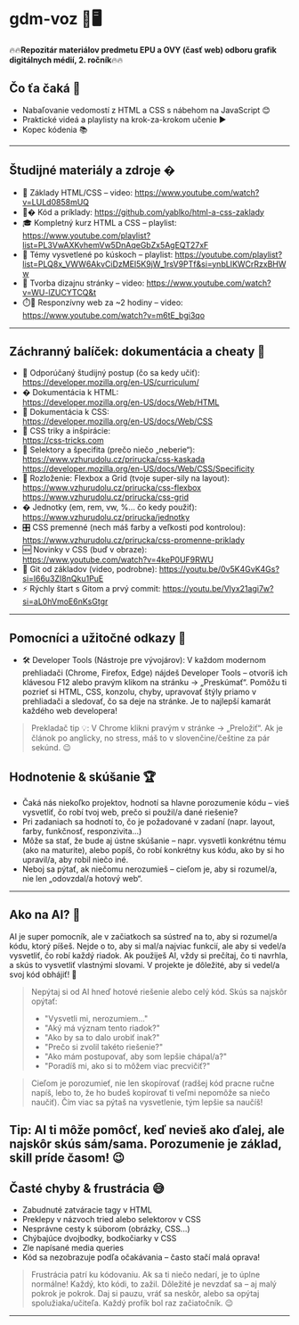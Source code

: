 # gdm-voz  📲🖥️
🔥🔥**Repozitár materiálov predmetu EPU a OVY (časť web) odboru grafik digitálnych médií, 2. ročník**🔥🔥


## Čo ťa čaká 🎯

- Nabaľovanie vedomostí z HTML a CSS s nábehom na JavaScript 😊
- Praktické videá a playlisty na krok-za-krokom učenie ▶️
- Kopec kódenia 📚

---


## Študijné materiály a zdroje �


- 🧱 Základy HTML/CSS – video: 
https://www.youtube.com/watch?v=LULd0858mUQ
- 🧑‍� Kód a príklady: 
https://github.com/yablko/html-a-css-zaklady
- 🎓 Kompletný kurz HTML a CSS – playlist: 
https://www.youtube.com/playlist?list=PL3VwAXKvhemVw5DnAqeGbZx5AgEQT27xF
- 🧩 Témy vysvetlené po kúskoch – playlist: 
https://youtube.com/playlist?list=PLQ8x_VWW6AkvCiDzMEI5K9jW_1rsV9PTf&si=ynbLIKWCrRzxBHWw
- 🎨 Tvorba dizajnu stránky – video: 
https://www.youtube.com/watch?v=WU-lZUCYTCQ&t
- ⏱️📱 Responzívny web za ~2 hodiny – video: 
https://www.youtube.com/watch?v=m6tE_bgi3qo

---

## Záchranný balíček: dokumentácia a cheaty 🛟

- 🧭 Odporúčaný študijný postup (čo sa kedy učiť):  
	https://developer.mozilla.org/en-US/curriculum/
- � Dokumentácia k HTML:  
	https://developer.mozilla.org/en-US/docs/Web/HTML
- 🎨 Dokumentácia k CSS:  
	https://developer.mozilla.org/en-US/docs/Web/CSS
- 🧠 CSS triky a inšpirácie:  
	https://css-tricks.com
- 🎯 Selektory a špecifita (prečo niečo „neberie“):  
	https://www.vzhurudolu.cz/prirucka/css-kaskada  
	https://developer.mozilla.org/en-US/docs/Web/CSS/Specificity
- 🧱 Rozloženie: Flexbox a Grid (tvoje super-sily na layout):  
	https://www.vzhurudolu.cz/prirucka/css-flexbox  
	https://www.vzhurudolu.cz/prirucka/css-grid
- � Jednotky (em, rem, vw, %… čo kedy použiť):  
	https://www.vzhurudolu.cz/prirucka/jednotky
- 🎛️ CSS premenné (nech máš farby a veľkosti pod kontrolou):  
	https://www.vzhurudolu.cz/prirucka/css-promenne-priklady
- 🆕 Novinky v CSS (buď v obraze):  
	https://www.youtube.com/watch?v=4keP0UF9RWU
- 🐙 Git od základov (video, podrobne):
	https://youtu.be/0v5K4GvK4Gs?si=l66u3ZI8nQku1PuE
- ⚡ Rýchly štart s Gitom a prvý commit:
	https://youtu.be/Vlyx21agi7w?si=aL0hVmoE6nKsGtgr

---

## Pomocníci a užitočné odkazy 🧰

 
 - 🛠️ Developer Tools (Nástroje pre vývojárov):
	 V každom modernom prehliadači (Chrome, Firefox, Edge) nájdeš Developer Tools – otvoríš ich klávesou F12 alebo pravým klikom na stránku → „Preskúmať“. Pomôžu ti pozrieť si HTML, CSS, konzolu, chyby, upravovať štýly priamo v prehliadači a sledovať, čo sa deje na stránke. Je to najlepší kamarát každého web developera!


> Prekladač tip 💡: V Chrome klikni pravým v stránke → „Preložiť“. Ak je článok po anglicky, no stress, máš to v slovenčine/češtine za pár sekúnd. 😉



## Hodnotenie & skúšanie 🏆

- Čaká nás niekoľko projektov, hodnotí sa hlavne porozumenie kódu – vieš vysvetliť, čo robí tvoj web, prečo si použil/a dané riešenie?
- Pri zadaniach sa hodnotí to, čo je požadované v zadaní (napr. layout, farby, funkčnosť, responzivita...)
- Môže sa stať, že bude aj ústne skúšanie – napr. vysvetli konkrétnu tému (ako na maturite), alebo popíš, čo robí konkrétny kus kódu, ako by si ho upravil/a, aby robil niečo iné.
- Neboj sa pýtať, ak niečomu nerozumieš – cieľom je, aby si rozumel/a, nie len „odovzdal/a hotový web“.


---

## Ako na AI? 🤖


AI je super pomocník, ale v začiatkoch sa sústreď na to, aby si rozumel/a kódu, ktorý píšeš. Nejde o to, aby si mal/a najviac funkcií, ale aby si vedel/a vysvetliť, čo robí každý riadok. Ak použiješ AI, vždy si prečítaj, čo ti navrhla, a skús to vysvetliť vlastnými slovami. V projekte je dôležité, aby si vedel/a svoj kód obhájiť! 💬

> Nepýtaj si od AI hneď hotové riešenie alebo celý kód. Skús sa najskôr opýtať:
> - "Vysvetli mi, nerozumiem..."
> - "Aký má význam tento riadok?"
> - "Ako by sa to dalo urobiť inak?"
> - "Prečo si zvolil takéto riešenie?"
> - "Ako mám postupovať, aby som lepšie chápal/a?"
> - "Poradíš mi, ako si to môžem viac precvičiť?"

> Cieľom je porozumieť, nie len skopírovať (radšej kód pracne ručne napíš, lebo to, že ho budeš kopírovať ti veľmi nepomôže sa niečo naučiť). Čím viac sa pýtaš na vysvetlenie, tým lepšie sa naučíš!

Tip: AI ti môže pomôcť, keď nevieš ako ďalej, ale najskôr skús sám/sama. Porozumenie je základ, skill príde časom! 😉
---

## Časté chyby & frustrácia 😅

- Zabudnuté zatváracie tagy v HTML
- Preklepy v názvoch tried alebo selektorov v CSS
- Nesprávne cesty k súborom (obrázky, CSS...)
- Chýbajúce dvojbodky, bodkočiarky v CSS
- Zle napísané media queries
- Kód sa nezobrazuje podľa očakávania – často stačí malá oprava!

> Frustrácia patrí ku kódovaniu. Ak sa ti niečo nedarí, je to úplne normálne! Každý, kto kódi, to zažil. Dôležité je nevzdať sa – aj malý pokrok je pokrok. Daj si pauzu, vráť sa neskôr, alebo sa opýtaj spolužiaka/učiteľa. Každý profík bol raz začiatočník. 😉

---

